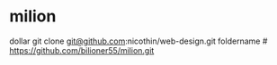 # milion
dollar
git clone git@github.com:nicothin/web-design.git foldername # https://github.com/bilioner55/milion.git
